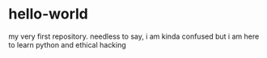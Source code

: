 # hello-world
my very first repository. needless to say, i am kinda confused but i am here to learn python and ethical hacking
